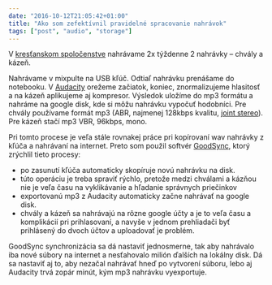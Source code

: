 ```yaml
---
date: "2016-10-12T21:05:42+01:00"
title: "Ako som zefektívnil pravidelné spracovanie nahrávok"
tags: ["post", "audio", "storage"]
---
```


V [kresťanskom spoločenstve](http://milost.sk/) nahrávame 2x týždenne 2 nahrávky – chvály a kázeň.

Nahrávame v mixpulte na USB kľúč. Odtiaľ nahrávku prenášame do notebooku. V [Audacity](http://www.audacityteam.org/) orežeme začiatok, koniec, znormalizujeme hlasitosť a na kázeň aplikujeme aj kompresor. Výsledok uložíme do mp3 formátu a nahráme na google disk, kde si môžu nahrávku vypočuť hodobníci. Pre chvály používame formát mp3 (ABR, najmenej 128kbps kvalitu, [joint stereo](https://sk.wikipedia.org/wiki/Joint_stereo)). Pre kázeň stačí mp3 VBR, 96kbps, mono.

Pri tomto procese je veľa stále rovnakej práce pri kopírovaní wav nahrávky z kľúča a nahrávaní na internet. Preto som použil softvér [GoodSync](http://www.goodsync.com/), ktorý zrýchlil tieto procesy:

- po zasunutí kľúča automaticky skopíruje novú nahrávku na disk.
- túto operáciu je treba spraviť rýchlo, pretože medzi chválami a kázňou nie je veľa času na vyklikávanie a hľadanie správnych priečinkov
- exportovanú mp3 z Audacity automaticky začne nahrávať na google disk.
- chvály a kázeň sa nahrávajú na rôzne google účty a je to veľa času a komplikácií pri prihlasovaní, a navyše v jednom prehliadači byť prihlásený do dvoch účtov a uploadovať je problém.

GoodSync synchronizácia sa dá nastaviť jednosmerne, tak aby nahrávalo iba nové súbory na internet a nesťahovalo milión ďalších na lokálny disk.
Dá sa nastaviť aj to, aby nezačal nahrávať hneď po vytvorení súboru, lebo aj Audacity trvá zopár minút, kým mp3 nahrávku vyexportuje.
